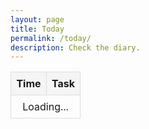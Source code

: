 ```yaml
---
layout: page
title: Today
permalink: /today/
description: Check the diary.
---
```

<table class="schedule-table">
  <thead>
    <tr>
      <th style="width: 40px">Time</th>
      <th>Task</th>
    </tr>
  </thead>
  <tbody id="schedule-body">
    <tr>
      <td colspan="2">Loading...</td>
    </tr>
  </tbody>
</table>

<style>
.schedule-table {
  width: 100%;
  border-collapse: collapse;
  margin: 1em 0;
}
.schedule-table th,
.schedule-table td {
  padding: 8px;
  border: 1px solid #ddd;
  text-align: left;
}
.schedule-table td:first-child {
  text-align: center;
}
.schedule-table th {
  background-color: #f5f5f5;
}
.schedule-table th:first-child {
  text-align: center;
}
.current-time-row {
  background-color: #fff3cd;
}
.schedule-table input:not([type="checkbox"]) {
    font-family: -apple-system, BlinkMacSystemFont, "Segoe UI", Helvetica, Arial, sans-serif;
    font-size: 1em;
    line-height: 1.2em;
    -webkit-appearance: none;
    -moz-appearance: none;
    appearance: none;
    border: 1px solid #ccc;
    border-radius: 4px;
    padding: 0.25rem;
}
.schedule-table input:not([type="checkbox"]):focus {
    outline: none;
    border-color: #007bff;
    box-shadow: 0 0 0 2px rgba(0, 123, 255, 0.8);
}
</style>

<script src="/assets/js/date_calculator.js"></script>
<script>
document.addEventListener('DOMContentLoaded', function() {
  const siteData = {{ site.data | jsonify }};
  
  function getTimeZoneAbbreviation() {
    const formatter = new Intl.DateTimeFormat('en-US', {
      timeZoneName: 'short',
      timeZone: 'America/Los_Angeles'
    });
    const parts = formatter.formatToParts(new Date());
    return parts.find(part => part.type === 'timeZoneName').value;
  }
  
  function getPacificTime() {
    return new Date().toLocaleString("en-US", {timeZone: "America/Los_Angeles"});
  }
  
  function isCurrentTimeSlot(taskTime, nextTaskTime) {
    const now = new Date(getPacificTime());
    const currentHourMinute = now.getHours() * 60 + now.getMinutes();
    
    const [taskHours, taskMinutes] = taskTime.split(':').map(Number);
    const taskTotalMinutes = taskHours * 60 + taskMinutes;
    
    let nextTaskTotalMinutes = 24 * 60; // Default to end of day
    if (nextTaskTime) {
      const [nextHours, nextMinutes] = nextTaskTime.split(':').map(Number);
      nextTaskTotalMinutes = nextHours * 60 + nextMinutes;
    }
    
    return currentHourMinute >= taskTotalMinutes && currentHourMinute < nextTaskTotalMinutes;
  }
  
  function calculateRelativeDates(year) {
    // Process relative date rules if they exist
    if (!siteData.relative_dates) {
      return {};
    }
    
    const relativeDatesMap = {};
    
    siteData.relative_dates.forEach(item => {
      if (item.rule && item.event) {
        const calculatedDate = calculateDateFromRule(item.rule, year);
        if (calculatedDate) {
          const dateKey = formatDateMMDD(calculatedDate);
          relativeDatesMap[dateKey] = item.event;
        }
      }
    });
    
    return relativeDatesMap;
  }
  
  function updateTimeElements() {
    const pacificTime = new Date(getPacificTime());
    const timeZoneAbbr = getTimeZoneAbbreviation();
    const currentDate = pacificTime.toLocaleString('en-US', { month: '2-digit', day: '2-digit' }).replace('/', '-');
    const currentDay = pacificTime.toLocaleString('en-US', { weekday: 'long' }).toLowerCase();
    const currentYear = pacificTime.getFullYear();
    
    // Calculate relative dates for current year
    const relativeDates = calculateRelativeDates(currentYear);
    
    // Update page title (h1) with current date
    document.querySelector('h1').textContent = pacificTime.toLocaleString('en-US', { 
      weekday: 'long', 
      year: 'numeric', 
      month: 'long', 
      day: 'numeric' 
    });

    const scheduleBody = document.getElementById('schedule-body');
    scheduleBody.innerHTML = '';
    
    // Update the table header to show just the time zone
    const timeHeader = document.querySelector('.schedule-table th');
    if (timeHeader) {
      timeHeader.textContent = timeZoneAbbr;
    }
    
    const todaysTasks = siteData.quotidie[currentDay];
    
    if (todaysTasks) {
      const sortedTasks = todaysTasks.sort((a, b) => {
        const timeA = a.time || '23:59';
        const timeB = b.time || '23:59';
        return timeA.localeCompare(timeB);
      });
      
      sortedTasks.forEach((taskObj, index) => {
        const row = document.createElement('tr');
        let taskHtml = taskObj.task;
        
        if (taskObj.time && isCurrentTimeSlot(taskObj.time, sortedTasks[index + 1]?.time)) {
          row.classList.add('current-time-row');
        }
        
        if (taskHtml.includes('READINGS')) {
          const usccbDate = pacificTime.toLocaleString('en-US', { month: '2-digit', day: '2-digit', year: '2-digit' }).replace(/\//g, '');
          const usccbLink = `https://bible.usccb.org/bible/readings/${usccbDate}.cfm`;
          taskHtml = taskHtml.replace('READINGS', `<a href="${usccbLink}" target="_blank">readings</a>`);
        }
        
        row.innerHTML = `
          <td>${taskObj.time || ''}</td>
          <td>${taskHtml}</td>
        `;
        scheduleBody.appendChild(row);
      });
    }

    const eventContainer = document.getElementById('event-container');
    
    // Check for relative date events first (they take priority)
    const relativeEvent = relativeDates[currentDate];
    
    // If no relative event, check fixed date events
    const fixedEvent = siteData.daily_events.find(e => e.date === currentDate);
    
    // Prioritize relative events over fixed events
    const eventToShow = relativeEvent || (fixedEvent ? fixedEvent.event : '');
    eventContainer.innerHTML = eventToShow ? `<span class="muted small">📆 ${eventToShow}</span>` : '';

    const feastContainer = document.getElementById('feast-container');
    const feast = siteData.feast_days.find(e => e.date === currentDate);
    feastContainer.innerHTML = feast ? `<span class="muted small">🕯️ ${feast.feast}</span>` : '';

    const birthdayContainer = document.getElementById('birthday-container');
    const birthday = siteData.bdays.find(b => b.date === currentDate);
    birthdayContainer.innerHTML = birthday ? `<span class="muted small">🎈 ${birthday.bday}</span>` : '';

    const songContainer = document.getElementById('song-container');
    const dailysong = siteData.daily_song.find(s => s.date === currentDate);
    if (dailysong) {
      const baseUrl = "https://music.youtube.com/watch?v=";
      songContainer.innerHTML = `<span class="muted small">📻 </span><a class="muted small" href="${baseUrl}${dailysong.songId}" target="_blank">${dailysong.track}</a>`;
    } else {
      songContainer.innerHTML = '';
    }
  }

  updateTimeElements();
  setInterval(updateTimeElements, 60000);
});
</script>

<script src="/assets/js/weather.js"></script>

<div id="weather-container"></div>
<div id="event-container"></div>
<div id="feast-container"></div>
<div id="birthday-container"></div>
<div id="song-container"></div>